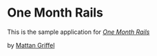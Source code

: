 # One Month Rails

This is the sample application for [*One Month Rails*](http://onemonthrails.com)

by [Mattan Griffel](hhtp://mattangriffel.com)
